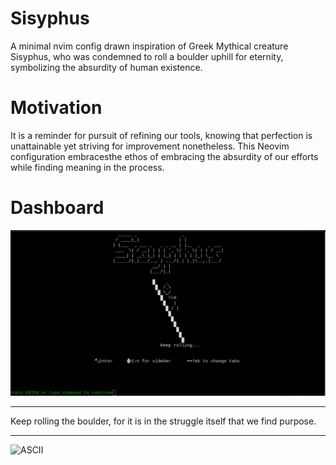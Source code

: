 # Sisyphus
A minimal nvim config drawn inspiration of Greek Mythical creature Sisyphus, who was condemned to roll a boulder uphill for eternity, symbolizing the absurdity of human existence.

# Motivation
It is a reminder for pursuit of refining our tools, knowing that perfection is unattainable yet striving for improvement nonetheless. This Neovim configuration embracesthe ethos of embracing the absurdity of our efforts while finding meaning in the process.

# Dashboard
![Dash](https://github.com/Aashish1-1-1/Sisyphus/blob/main/image/dash2.png)

---
Keep rolling the boulder, for it is in the struggle itself that we find purpose.

---
![ASCII](https://texteditor.com/multiline-text-art/)
